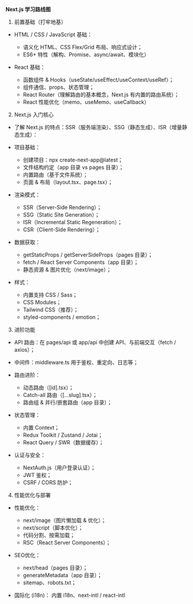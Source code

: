 **Next.js 学习路线图**
1. 前置基础（打牢地基）
- HTML / CSS / JavaScript 基础：
   - 语义化 HTML、CSS Flex/Grid 布局、响应式设计；
   - ES6+ 特性（解构、Promise、async/await、模块化）
 
- React 基础：
   - 函数组件 & Hooks（useState/useEffect/useContext/useRef）；
   - 组件通信、props、状态管理；
   - React Router（理解路由的基本概念，Next.js 有内置的路由系统）；
   - React 性能优化（memo、useMemo、useCallback）

2. Next.js 入门核心
- 了解 Next.js 的特点：SSR（服务端渲染）、SSG（静态生成）、ISR（增量静态生成）：
- 项目基础：
   - 创建项目：npx create-next-app@latest；
   - 文件结构约定（app 目录 vs pages 目录）；
   - 内置路由（基于文件系统）；
   - 页面 & 布局（layout.tsx、page.tsx）；
 
- 渲染模式：
   - SSR（Server-Side Rendering）；
   - SSG（Static Site Generation）；
   - ISR（Incremental Static Regeneration）；
   - CSR（Client-Side Rendering）；
 
- 数据获取：
   - getStaticProps / getServerSideProps（pages 目录）；
   - fetch / React Server Components（app 目录）；
   - 静态资源 & 图片优化（next/image）；
 
- 样式：
   - 内置支持 CSS / Sass；
   - CSS Modules；
   - Tailwind CSS（推荐）；
   - styled-components / emotion；

3. 进阶功能
- API 路由：在 pages/api 或 app/api 中创建 API、与前端交互（fetch / axios）；
- 中间件：middleware.ts 用于鉴权、重定向、日志等；
- 路由进阶：
   - 动态路由（[id].tsx）；
   - Catch-all 路由（[...slug].tsx）；
   - 路由组 & 并行/嵌套路由（app 目录）；
 
- 状态管理：
   - 内置 Context；
   - Redux Toolkit / Zustand / Jotai；
   - React Query / SWR（数据缓存）；
 
- 认证与安全：
   - NextAuth.js（用户登录认证）；
   - JWT 鉴权；
   - CSRF / CORS 防护；

4. 性能优化与部署
- 性能优化：
   - next/image（图片懒加载 & 优化）；
   - next/script（脚本优化）；
   - 代码分割、按需加载；
   - RSC（React Server Components）；
 
- SEO优化：
   - next/head（pages 目录）；
   - generateMetadata（app 目录）；
   - sitemap、robots.txt；
 
- 国际化 (i18n)： 内置 i18n、next-intl / react-intl
 





